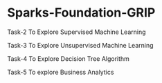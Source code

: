 # Sparks-Foundation-GRIP
Task-2 To Explore Supervised Machine Learning

Task-3 To Explore Unsupervised Machine Learning

Task-4 To Explore Decision Tree Algorithm

Task-5 To explore Business Analytics
